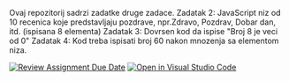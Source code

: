 Ovaj repozitorij sadrzi zadatke druge zadace.
Zadatak 2: JavaScript niz od 10 recenica koje predstavljaju pozdrave, npr.Zdravo, Pozdrav, Dobar dan, itd. (ispisana 8 elementa)
Zadatak 3: Dovrsen kod da ispise "Broj 8 je veci od 0"
Zadatak 4: Kod treba ispisati broj 60 nakon mnozenja sa elementom niza.

[![Review Assignment Due Date](https://classroom.github.com/assets/deadline-readme-button-24ddc0f5d75046c5622901739e7c5dd533143b0c8e959d652212380cedb1ea36.svg)](https://classroom.github.com/a/CKb7nnxI)
[![Open in Visual Studio Code](https://classroom.github.com/assets/open-in-vscode-718a45dd9cf7e7f842a935f5ebbe5719a5e09af4491e668f4dbf3b35d5cca122.svg)](https://classroom.github.com/online_ide?assignment_repo_id=13319772&assignment_repo_type=AssignmentRepo)

